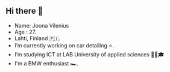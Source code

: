## Hi there 👋
-  Name: Joona Vilenius
-  Age : 27.
-  Lahti, Finland 🇫🇮.
-  I’m currently working on car detailing ⭐.
-  I’m studying ICT at LAB University of applied sciences 👨‍🎓🎓
-  I'm a BMW enthusiast 🏎️.
<!--
**JoonaVilenius/JoonaVilenius** is a ✨ _special_ ✨ repository because its `README.md` (this file) appears on your GitHub profile.

Here are some ideas to get you started:

- 🔭 I’m currently working on car detailing.
- 🌱 I’m currently learning IT.
- 💬 Ask me about Cars, detailing.
- ⚡ Fun fact: 
-->
